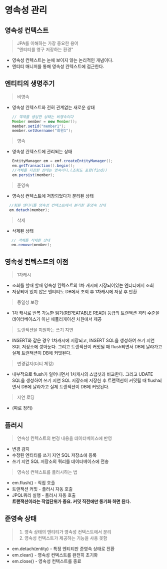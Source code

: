 # 영속성 관리

## 영속성 컨텍스트
> JPA를 이해하는 가장 중요한 용어  
> "엔티티를 영구 저장하는 환경"  


- 영속성 컨텍스트는 눈에 보이지 않는 논리적인 개념이다.
- 엔티티 매니저를 통해 영속성 컨텍스트에 접근한다.

## 엔티티의 생명주기
> 비영속
- 영속성 컨텍스트와 전혀 관계없는 새로운 상태
  ```java
  // 객체를 생성한 상태는 비영속이다
  Member member = new Member(); 
  member.setId("member1"); 
  member.setUsername("회원1");
  ```
>  영속
- 영속성 컨텍스트에 관리되는 상태
  ```java
  EntityManager em = emf.createEntityManager();
  em.getTransaction().begin();
  //객체를 저장한 상태는 영속이다.(조회도 포함(find))
  em.persist(member);
  ```
> 준영속
- 영속성 컨텍스트에 저장되었다가 분리된 상태
```java
  //회원 엔티티를 영속성 컨텍스트에서 분리한 준영속 상태
  em.detach(member);
```
> 삭제
- 삭제된 상태
```java
   // 객체를 삭제한 상태
   em.remove(member);
```

## 영속성 컨텍스트의 이점
> 1차캐시  
- 조회를 할때 할때 영속성 컨텍스트의 1차 캐시에 저장되어있는 엔티티에서 조회
- 저장되어 있지 않은 엔티티도 DB에서 조회 후 1차캐시에 저장 후 반환
> 동일성 보장  
- 1차 캐시로 반복 가능한 읽기(REPEATABLE READ) 등급의 트랜잭션 격리 수준을 데이터베이스가 아닌 애플리케이션 차원에서 제공
> 트랜잭션을 지원하는 쓰기 지연  
- INSERT와 같은 경우 1차캐시에 저장되고, INSERT SQL을 생성하여 쓰기 지연 SQL 저장소에 쌓아둔다. 그리고 트랜잭션이 커밋될 때 flush되면서 DB에 날라가고 실제 트랜잭션이 DB에 커밋된다.
> 변경감지(더티 체킹)
- 내부적으로 flush가 일어나면서 1차캐시의 스냅샷과 비교한다. 그리고 UDATE SQL을 생성하여 쓰기 지연 SQL 저장소에 저장한 후 트랜잭션이 커밋될 때 flush되면서 DB에 날라가고 실제 트랜잭션이 DB에 커밋된다.
> 지연 로딩  
- (따로 정리)

## 플러시
> 연속성 컨텍스트의 변경 내용을 데이터베이스에 반영  
- 변경 감지
- 수정된 엔티티를 쓰기 지연 SQL 저장소에 등록
- 쓰기 지연 SQL 저장소의 쿼리를 데이터베이스에 전송
  
> 영속성 컨텍스트를 플러시하는 법
- em.flush() - 직접 호출
- 트랜잭션 커밋 - 플러시 자동 호출
- JPQL쿼리 실행 - 플러시 자동 호출  
**트랜잭션이라는 작업단위가 중요. 커밋 직전에만 동기화 하면 된다.**

## 준영속 상태
> 1. 영속 상태의 엔티티가 영속성 컨텍스트에서 분리  
> 2. 영속성 컨텍스트가 제공하는 기능을 사용 못함
- em.detach(entity) - 특정 엔티티만 준영속 상태로 전환
- em.clear() - 영속성 컨텍스트를 완전히 초기화
- em.close() - 영속성 컨텍스트를 종료